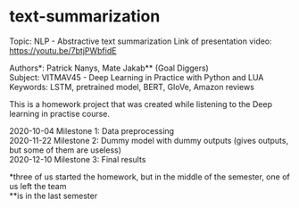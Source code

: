 # text-summarization

Topic: NLP - Abstractive text summarization
Link of presentation video: https://youtu.be/7btjPWbfidE

Authors*: Patrick Nanys, Mate Jakab** (Goal Diggers)  <br />
Subject: VITMAV45 - Deep Learning in Practice with Python and LUA <br />
Keywords: LSTM, pretrained model, BERT, GloVe, Amazon reviews

This is a homework project that was created while listening to the Deep learning in practise course.


2020-10-04 Milestone 1: Data preprocessing <br />
2020-11-22 Milestone 2: Dummy model with dummy outputs (gives outputs, but some of them are useless) <br />
2020-12-10 Milestone 3: Final results <br />

*three of us started the homework, but in the middle of the semester, one of us left the team <br />
**is in the last semester

